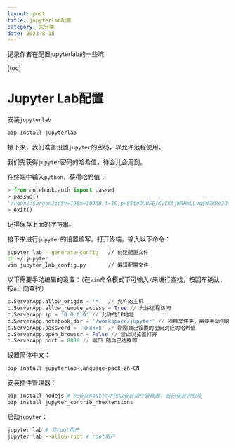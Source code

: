 ```yaml
---
layout: post
title: jupyterlab配置
category: 未分类
date: 2023-8-18
---
```

记录作者在配置jupyterlab的一些坑
<!-- more -->
[toc]

# Jupyter Lab配置

安装`jupyterlab`

```python
pip install jupyterlab
```

接下来，我们准备设置`jupyter`的密码，以允许远程使用。

我们先获得`jupyter`密码的哈希值，待会儿会用到。

在终端中输入`python`，获得哈希值：

```python
> from notebook.auth import passwd
> passwd()
'argon2:$argon2id$v=19$m=10240,t=10,p=8$tuOUUSE/KyCKtjW6HmLLvg$WJWRe2O/TDJheuzPcWebZcXkSe8aoW8hsZQrKAyeGxQ'
> exit()
```

记得保存上面的字符串。

接下来进行`jupyter`的设置编写。打开终端，输入以下命令：

```bash
jupyter lab --generate-config 	// 创建配置文件
cd ~/.jupyter
vim jupyter_lab_config.py 		// 编辑配置文件
```

以下需要手动编辑的设置：（在`vim`命令模式下可输入`/`来进行查找，按回车确认，按`n`正向查找）

```python
c.ServerApp.allow_origin = '*'	// 允许的主机
c.ServerApp.allow_remote_access = True // 允许远程访问
c.ServerApp.ip = '0.0.0.0' // 允许的IP地址
c.ServerApp.notebook_dir = '/workspace/jupyter' // 项目文件夹，需要手动创建好
c.ServerApp.password = 'xxxxxx' // 刚刚自己设置的密码对应的哈希值
c.ServerApp.open_browser = False // 禁止浏览器打开
c.ServerApp.port = 8888 // 端口 随自己选择即
```

设置简体中文：

```bash
pip install jupyterlab-language-pack-zh-CN
```

安装插件管理器：

```bash
pip install nodejs # 先安装nodejs才可以安装插件管理器。若已安装则忽视
pip install jupyter_contrib_nbextensions
```

启动`jupyter`：

```bash
jupyter lab # 非root用户
jupyter lab --allow-root # root用户
```


